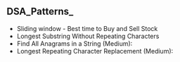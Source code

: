 ## DSA_Patterns_
- Sliding window - Best time to Buy and Sell Stock
- Longest Substring Without Repeating Characters
- Find All Anagrams in a String (Medium):
- Longest Repeating Character Replacement (Medium):


